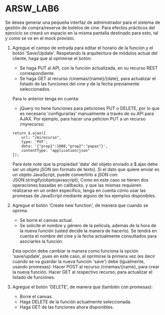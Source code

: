 # ARSW_LAB6

Se desea generar una pequeña interfaz de administrador para el sistema de gestión de compra/reserva de boletos de cine. Para efectos prácticos del ejercicio se creará un espacio en la misma pantalla destinado para esto, tal y como se ve en el mock provisto.

1.  Agregue el campo de entrada para editar el horario de la función y el botón 'Save/Update'. Respetando la arquitectura de módulos actual del cliente, haga que al oprimirse el botón:
    - Se haga PUT al API, con la función actualizada, en su recurso REST correspondiente.
    - Se haga GET al recurso /cinemas/{name}/{date}, para actualizar el listado de las funciones del cine y de la fecha previamente seleccionados.

    Para lo anterior tenga en cuenta:
      -  jQuery no tiene funciones para peticiones PUT o DELETE, por lo que es necesario 'configurarlas' manualmente a través de su API para AJAX. Por ejemplo, para hacer una peticion PUT a un recurso /myrecurso:

        return $.ajax({
            url: "/mirecurso",
            type: 'PUT',
            data: '{"prop1":1000,"prop2":"papas"}',
            contentType: "application/json"
        });

    Para éste note que la propiedad 'data' del objeto enviado a $.ajax debe ser un objeto jSON (en formato de texto). Si el dato que quiere enviar es un objeto JavaScript, puede convertirlo a jSON con:
JSON.stringify(objetojavascript),
Como en este caso se tienen dos operaciones basadas en callbacks, y que las mismas requieren realizarse en un orden específico, tenga en cuenta cómo usar las promesas de JavaScript mediante alguno de los ejemplos disponibles.

2.  Agregue el botón 'Create new function', de manera que cuando se oprima:
    - Se borre el canvas actual.
    - Se solicite el nombre y género de la película, además de la hora de la nueva función (usted decide la manera de hacerlo). Se tendrá en cuenta el nombre del cine y la fecha actualmente consultados para asociarles la función.

    Esta opción debe cambiar la manera como funciona la opción 'save/update', pues en este caso, al oprimirse la primera vez (es decir cuando se va guardar la nueva función 'save') debe (igualmente, usando promesas):
Hacer POST al recurso /cinemas/{name}, para crear la nueva función.
Hacer GET al respectivo recurso, para actualizar el listado de funciones.

3.  Agregue el botón 'DELETE', de manera que (también con promesas):
    - Borre el canvas.
    - Haga DELETE de la función actualmente seleccionada.
    - Haga GET de las funciones ahora disponibles.
